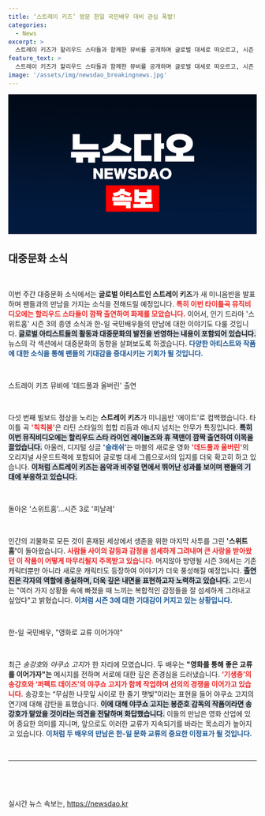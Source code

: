 ```yaml
---
title: ‘스트레이 키즈’ 방문 한일 국민배우 대비 관심 폭발!
categories:
  - News
excerpt: >
  스트레이 키즈가 할리우드 스타들과 함께한 뮤비를 공개하며 글로벌 대세로 떠오르고, 시즌 3로 돌아온 스위트홈의 결말이 궁금증을 자아냅니다. 한-일 국민배우들도 만남을 통해 영화 교류의 중요성을 강조했습니다!
feature_text: >
  스트레이 키즈가 할리우드 스타들과 함께한 뮤비를 공개하며 글로벌 대세로 떠오르고, 시즌 3로 돌아온 스위트홈의 결말이 궁금증을 자아냅니다. 한-일 국민배우들도 만남을 통해 영화 교류의 중요성을 강조했습니다!
image: '/assets/img/newsdao_breakingnews.jpg'
---
```


<p><img src="/assets/img/newsdao_breakingnews.jpg" alt="pcversion 속보" /></p>

<h2 data-ke-size="size26">대중문화 소식</h2>

<p data-ke-size="size16">&nbsp;</p>

<p>이번 주간 대중문화 소식에서는 <strong>글로벌 아티스트인 스트레이 키즈</strong>가 새 미니음반을 발표하며 팬들과의 만남을 가지는 소식을 전해드릴 예정입니다. <b><span style="color: #ee2323;">특히 이번 타이틀곡 뮤직비디오에는 할리우드 스타들이 깜짝 출연하여 화제를 모았습니다.</span></b> 이어서, 인기 드라마 '스위트홈' 시즌 3의 종영 소식과 한-일 국민배우들의 만남에 대한 이야기도 다룰 것입니다. <b><span style="background-color: #21538527;">글로벌 아티스트들의 활동과 대중문화의 발전을 반영하는 내용이 포함되어 있습니다.</span></b> 뉴스의 각 섹션에서 대중문화의 동향을 살펴보도록 하겠습니다. <b><span style="color: #1a5490;">다양한 아티스트와 작품에 대한 소식을 통해 팬들의 기대감을 증대시키는 기회가 될 것입니다.</span></b></p>

<p data-ke-size="size16">&nbsp;</p>

<p>스트레이 키즈 뮤비에 '데드풀과 울버린' 출연</p>

<p data-ke-size="size16">&nbsp;</p>

<p>다섯 번째 빌보드 정상을 노리는 <strong>스트레이 키즈</strong>가 미니음반 '에이트'로 컴백했습니다. 타이틀 곡 <b><span style="color: #ee2323;">'칙칙붐'</span></b>은 라틴 스타일의 힙합 리듬과 에너지 넘치는 안무가 특징입니다. <b><span style="background-color: #21538527;">특히 이번 뮤직비디오에는 할리우드 스타 라이언 레이놀즈와 휴 잭맨이 깜짝 출연하여 이목을 끌었습니다.</span></b> 아울러, 디지털 싱글 <b><span style="color: #1a5490;">'슬래쉬'</span></b>는 마블의 새로운 영화 <b><span style="color: #ee2323;">'데드풀과 울버린'</span></b>의 오리지널 사운드트랙에 포함되어 글로벌 대세 그룹으로서의 입지를 더욱 확고히 하고 있습니다. <b><span style="background-color: #21538527;">이처럼 스트레이 키즈는 음악과 비주얼 면에서 뛰어난 성과를 보이며 팬들의 기대에 부응하고 있습니다.</span></b></p>

<p data-ke-size="size16">&nbsp;</p>

<p>돌아온 '스위트홈'…시즌 3로 '피날레'</p>

<p data-ke-size="size16">&nbsp;</p>

<p>인간의 괴물화로 모든 것이 혼재된 세상에서 생존을 위한 마지막 사투를 그린 <strong>'스위트홈'</strong>이 돌아왔습니다. <b><span style="color: #ee2323;">사람들 사이의 갈등과 감정을 섬세하게 그려내며 큰 사랑을 받아왔던 이 작품이 어떻게 마무리될지 주목받고 있습니다.</span></b> 머지않아 방영될 시즌 3에서는 기존 캐릭터뿐만 아니라 새로운 캐릭터도 등장하여 이야기가 더욱 풍성해질 예정입니다. <b><span style="background-color: #21538527;">출연진은 각자의 역할에 충실하며, 더욱 깊은 내면을 표현하고자 노력하고 있습니다.</span></b> 고민시는 "여러 가지 상황들 속에 빠졌을 때 느끼는 복합적인 감정들을 잘 섬세하게 그려내고 싶었다"고 밝혔습니다. <b><span style="color: #1a5490;">이처럼 시즌 3에 대한 기대감이 커지고 있는 상황입니다.</span></b></p>

<p data-ke-size="size16">&nbsp;</p>

<p>한-일 국민배우, "영화로 교류 이어가야"</p>

<p data-ke-size="size16">&nbsp;</p>

<p>최근 <em>송강호</em>와 <em>야쿠쇼 고지</em>가 한 자리에 모였습니다. 두 배우는 <strong>"영화를 통해 좋은 교류를 이어가자"는</strong> 메시지를 전하며 서로에 대한 깊은 존경심을 드러냈습니다. <b><span style="color: #ee2323;">‘기생충’의 송강호와 ‘퍼펙트 데이즈’의 야쿠쇼 고지가 함께 작업하며 선의의 경쟁을 이어가고 있습니다.</span></b> 송강호는 “무심한 나뭇잎 사이로 한 줄기 햇빛”이라는 표현을 들어 야쿠쇼 고지의 연기에 대해 감탄을 표했습니다. <b><span style="background-color: #21538527;">이에 대해 야쿠쇼 고지는 봉준호 감독의 작품이라면 송강호가 맡았을 것이라는 의견을 전달하며 화답했습니다.</span></b> 이들의 만남은 영화 산업에 있어 중요한 의미를 지니며, 앞으로도 이러한 교류가 지속되기를 바라는 목소리가 높아지고 있습니다. <b><span style="color: #1a5490;">이처럼 두 배우의 만남은 한-일 문화 교류의 중요한 이정표가 될 것입니다.</span></b></p>

<p data-ke-size="size16">&nbsp;</p>

<hr />

<p data-ke-size="size16">&nbsp;</p>

<p data-ke-size="size16">&nbsp;</p>
실시간 뉴스 속보는, <a href="https://newsdao.kr" rel="dofollow">https://newsdao.kr</a>


